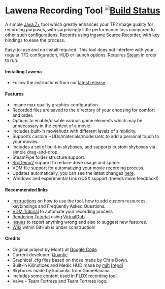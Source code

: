 Lawena Recording Tool [![Build Status](https://travis-ci.org/iabarca/lawena-recording-tool.svg?branch=v4.1.x)](https://travis-ci.org/iabarca/lawena-recording-tool)
=====================

A simple [Java 7+](http://www.oracle.com/technetwork/java/javase/downloads/index-jsp-138363.html) tool which greatly enhances your TF2 image quality for recording purposes, with surprisingly little performance loss compared to other such configurations. Records using ingame Source Recorder, with key bindings to ease the process.

Easy-to-use and no install required. This tool does not interfere with your regular TF2 configuration, HUD or launch options. Requires [Steam](https://steamcommunity.com/) in order to run.

#### Installing Lawena
- Follow the instructions from our [latest release](https://github.com/iabarca/lawena-recording-tool/releases/latest)

#### Features
- Insane max quality graphics configuration. 
- Recorded files are saved to the directory of your choosing for comfort and order.
- Options to enable/disable various game elements which may be unnecessary in the context of a movie.
- Includes built-in moviehuds with different levels of simplicity.
- Supports custom HUDs/materials/models/etc to add a personal touch to your movies.
- Includes a set of built-in skyboxes, and supports custom skyboxes via simple drag-and-drop.
- SteamPipe folder structure support.
- [SrcDemo2](https://code.google.com/p/srcdemo2/) support to reduce drive usage and space.
- [VDM](https://developer.valvesoftware.com/wiki/Demo_Recording_Tools) file support for automatizing your movie recording process.
- Updates automatically, you can see the latest changes [here](https://github.com/iabarca/lawena-recording-tool/commits/v4.1.x).
- Windows and experimental Linux/OSX support. (needs more feedback!)

#### Recommended links
- [Instructions](http://code.google.com/p/lawenarecordingtool/wiki/Instructions) on how to use the tool, how to add custom resources, keybindings and Frequently Asked Questions.
- [VDM Tutorial](http://code.google.com/p/lawenarecordingtool/wiki/VDMtutorial) to automate your recording process
- [Rendering Tutorial](http://code.google.com/p/lawenarecordingtool/wiki/RenderingTutorial) using [VirtualDub](http://www.virtualdub.org/)
- [Issues](https://github.com/iabarca/lawena-recording-tool/issues) to report anything wrong and also to suggest new features.
- [Wiki](https://github.com/iabarca/lawena-recording-tool/wiki) within GitHub is under construction!

#### Credits
- Original project by Montz at [Google Code](http://code.google.com/p/lawenarecordingtool/)
- Current developer: [Quantic](http://steamcommunity.com/id/thepropane)
- Graphical .cfg files based on those made by Chris Down.
- Built-in Killnotices and Medic HUD made by [mih](http://steamcommunity.com/profiles/76561198023136325) [[repo](https://github.com/Kuw/recordinghuds)]
- Skyboxes made by komaokc from GameBanana.
- Includes some content used in PLDX recording tool.
- Valve - Team Fortress and Team Fortress logo.

